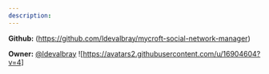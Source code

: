 ```yaml
---
description: 
---
```



**Github:** (https://github.com/ldevalbray/mycroft-social-network-manager)

**Owner:** [@ldevalbray](https://github.com/ldevalbray) ![https://avatars2.githubusercontent.com/u/16904604?v=4]

